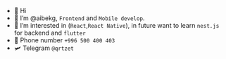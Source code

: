 - 👋 Hi
- 💬 I’m @aibekg, `Frontend` and `Mobile develop`.
- 👀 I’m interested in (`React`,`React Native`), in future want to learn `nest.js` for backend and `flutter`
- 🚀 Phone number `+996 500 400 403`
- 🛩️ Telegram `@qrtzet`
